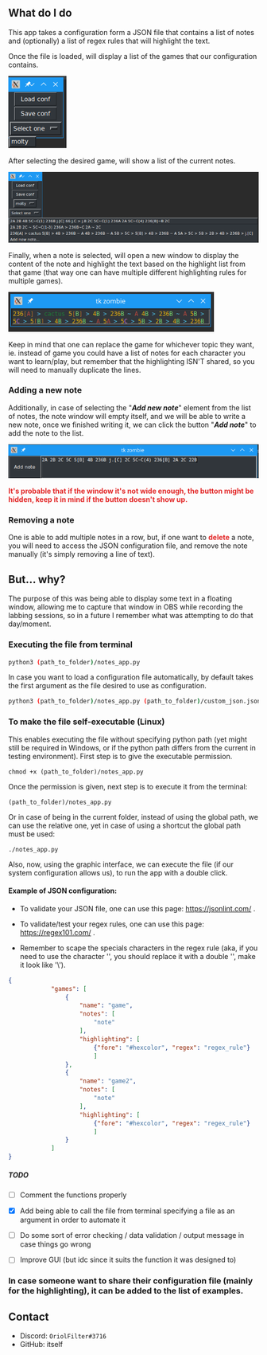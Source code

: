 ## What do I do

This app takes a configuration form a JSON file that contains a list of notes and (optionally) a list of regex rules 
that will highlight the text.

Once the file is loaded, will display a list of the games that our configuration contains.

<img src="https://raw.githubusercontent.com/OriolFilter/highlight_notes/master/screenshots/game_list.png"/>

After selecting the desired game, will show a list of the current notes.

<img src="https://raw.githubusercontent.com/OriolFilter/highlight_notes/master/screenshots/note_list.png"/>

Finally, when a note is selected, will open a new window to display the content of the note and highlight the text based 
on the highlight list from that game (that way one can have multiple different highlighting rules for multiple games).

<img src="https://raw.githubusercontent.com/OriolFilter/highlight_notes/master/screenshots/note_example.png"/>

Keep in mind that one can replace the game for whichever topic they want, ie. instead of game you could have a list of
notes for each character you want to learn/play, but remember that the highlighting ISN'T shared, so you will need to 
manually duplicate the lines.

### Adding a new note

Additionally, in case of selecting the "**_Add new note_**" element from the list of notes, the note window will empty 
itself, and we will be able to write a new note, once we finished writing it, we can click the button "_**Add note**_" 
to add the note to the list.

<img src="https://raw.githubusercontent.com/OriolFilter/highlight_notes/master/screenshots/new_note_A.png"/>

<strong style="color: #e22727">It's probable that if the window it's not wide enough, the button might be hidden, keep 
it in mind if the button doesn't show up.</strong>

### Removing a note

One is able to add multiple notes in a row, but, if one want to <strong style="color: #e22727">delete</strong> a note, 
you will need to access the JSON configuration file, and remove the note manually (it's simply removing a line of text).


## But... why?

The purpose of this was being able to display some text in a floating window, allowing me to capture that window in OBS 
while recording the labbing sessions, so in a future I remember what was attempting to do that day/moment. 

### Executing the file from terminal

```bash
python3 (path_to_folder)/notes_app.py
```

In case you want to load a configuration file automatically, by default takes the first argument as the file desired to 
use as configuration. 

```bash
python3 (path_to_folder)/notes_app.py (path_to_folder)/custom_json.json
```

### To make the file self-executable (Linux)

This enables executing the file without specifying python path (yet might still be required in Windows, or if the 
python path differs from the current in testing environment).
First step is to give the executable permission.
```
chmod +x (path_to_folder)/notes_app.py
```
Once the permission is given, next step is to execute it from the terminal:
```
(path_to_folder)/notes_app.py
```
Or in case of being in the current folder, instead of using the global path, we can use the relative one, yet in case 
of using a shortcut the global path must be used:
```
./notes_app.py
```
Also, now, using the graphic interface, we can execute the file (if our system configuration allows us), to run the 
app with a double click.


#### Example of JSON configuration:

- To validate your JSON file, one can use this page: https://jsonlint.com/ .

- To validate/test your regex rules, one can use this page: https://regex101.com/ .

- Remember to scape the specials characters in the regex rule (aka, if you need to use the character '\', you should
replace it with a double '\', make it look like '\\').

```json
{
            "games": [
                {
                    "name": "game",
                    "notes": [
                        "note"
                    ],
                    "highlighting": [
                        {"fore": "#hexcolor", "regex": "regex_rule"}
                        ]
                },
                {
                    "name": "game2",
                    "notes": [
                        "note"
                    ],
                    "highlighting": [
                        {"fore": "#hexcolor", "regex": "regex_rule"}
                        ]
                }
            ]
}
```



##### TODO

- [ ] Comment the functions properly
- [x] Add being able to call the file from terminal specifying a file as an argument in order to automate it
- [ ] Do some sort of error checking / data validation / output message in case things go wrong
- [ ] Improve GUI (but idc since it suits the function it was designed to)


### In case someone want to share their configuration file (mainly for the highlighting), it can be added to the list of examples.

## Contact

- Discord: `OriolFilter#3716`
- GitHub: itself